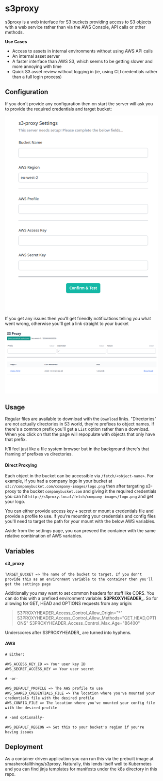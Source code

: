 # s3proxy

s3proxy is a web interface for S3 buckets providing access to S3 objects with a web service rather than via the AWS Console, API calls or other methods.

**Use Cases**

- Access to assets in internal environments without using AWS API calls
- An internal asset server
- A faster interface than AWS S3, which seems to be getting slower and more annoying with time
- Quick S3 asset review without logging in (ie, using CLI credentials rather than a full login process)

## Configuration

If you don't provide any configuration then on start the server will ask you to provide the required credentials and target bucket:

<p align="center">
  <img src="./other/settings.png">
</p>

If you get any issues then you'll get friendly notifications telling you what went wrong, otherwise you'll get a link straight to your bucket

<p align="center">
  <img src="./other/bucket.png">
</p>

## Usage

Regular files are available to download with the `Download` links. "Directories" are not actually directories in S3 world, they're prefixes to object names. If there's a common prefix you'll get a `List` option rather than a download. When you click on that the page will repopulate with objects that only have that prefix.

It'll feel just like a file system browser but in the background there's that framing of prefixes vs directories.

#### Direct Proxying

Each object in the bucket can be accessible via `/fetch/<object-name>`. For example, if you had a company logo in your bucket at `s3://companybucket.com/company-images/logo.png` then after targeting s3-proxy to the bucket `companybucket.com` and giving it the required credentials you can hit `http://s3proxy.local/fetch/company-images/logo.png` and get your logo.



You can either provide access key + secret or mount a credentials file and provide a profile to use. If you're mounting your credentials and config files you'll need to target the path for your mount with the below AWS variables.

Aside from the settings page, you can preseed the container with the same relative combination of AWS variables.

## Variables

#### s3_proxy

```
TARGET_BUCKET => The name of the bucket to target. If you don't provide this as an environment variable to the container then you'll get the settings page
```

Additionally you may want to set common headers for stuff like CORS. You can do this with a prefixed environment variable: **S3PROXYHEADER_**. So for allowing for GET, HEAD and OPTIONS requests from any origin:

> S3PROXYHEADER_Access_Control_Allow_Origin="*"
> S3PROXYHEADER_Access_Control_Allow_Methods="GET,HEAD,OPTIONS"
> S3PROXYHEADER_Access_Control_Max_Age="86400"

Underscores after S3PROXYHEADER_ are turned into hyphens.

#### AWS

```
# Either:

AWS_ACCESS_KEY_ID => Your user key ID
AWS_SECRET_ACCESS_KEY => Your user secret

# -or-

AWS_DEFAULT_PROFILE => The AWS profile to use
AWS_SHARED_CREDENTIALS_FILE => The location where you've mounted your credentials file with the desired profile
AWS_CONFIG_FILE => The location where you've mounted your config file with the desired profile

# -and optionally-

AWS_DEFAULT_REGION => Set this to your bucket's region if you're having issues

```

## Deployment

As a container driven application you can run this via the prebuilt image at smasherofallthings/s3proxy. Naturally, this lends itself well to Kubernetes and you can find jinja templates for manifests under the k8s directory in this repo.

